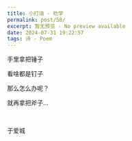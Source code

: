 ```yaml
---
title: 小打油 - 劝学
permalink: post/58/
excerpt: 暂无预览 - No preview available
date: 2024-07-31 19:22:57
tags: 诗 - Poem
---
```


手里拿把锤子

看啥都是钉子

那么怎么办呢？

就再拿把斧子...

<br>

于爱城